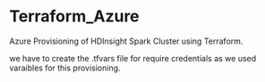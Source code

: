 # Terraform_Azure
Azure Provisioning of HDInsight Spark Cluster using Terraform.

we have to create the .tfvars file for require credentials as we used varaibles for this provisioning.
